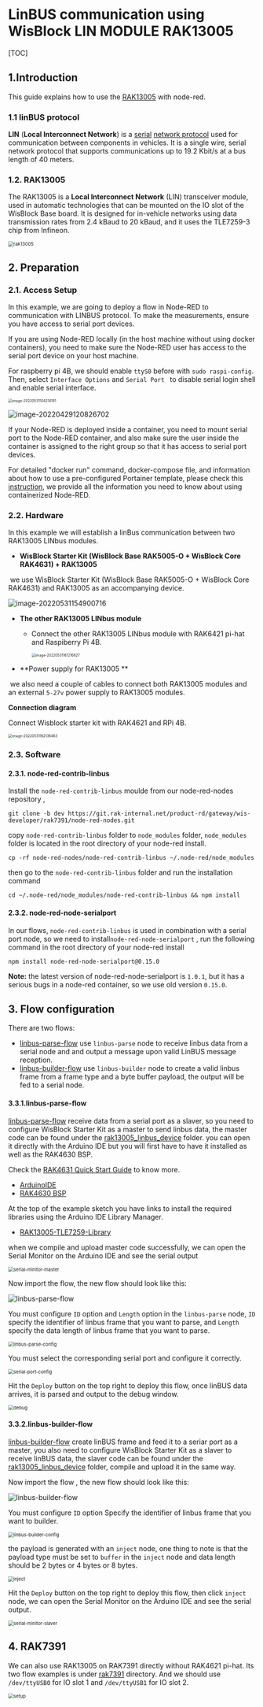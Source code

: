 # LinBUS communication using WisBlock LIN MODULE RAK13005

[TOC]

## 1.Introduction

This guide explains how to use the [RAK13005](https://docs.rakwireless.com/Product-Categories/WisBlock/RAK13005/Overview/)  with node-red.

### 1.1 linBUS protocol

**LIN** (**Local Interconnect Network**) is a [serial](https://en.wikipedia.org/wiki/Serial_communication) [network protocol](https://en.wikipedia.org/wiki/Network_protocol) used for communication between components in vehicles. It is a single wire, serial network protocol that supports communications up to 19.2 Kbit/s at a bus length of 40 meters. 

### 1.2. RAK13005

The RAK13005 is a **Local Interconnect Network** (LIN) transceiver module, used in automatic technologies that can be mounted on the IO slot of the WisBlock Base board. It is designed for in-vehicle networks using data transmission rates from 2.4 kBaud to 20 kBaud, and it uses the TLE7259-3 chip from Infineon.

<img src="assets/rak13005.png" alt="rak13005" style="zoom:67%;" />

## 2. Preparation

### 2.1. Access Setup

In this example, we are going to deploy a flow in Node-RED to communication with LINBUS protocol. To make the measurements, ensure you have access to serial port devices. 

If you are using Node-RED locally (in the host machine without using docker containers), you need to make sure the Node-RED user has access to the serial port device on your host machine.

For raspberry pi 4B,  we should enable `ttyS0` before with `sudo raspi-config`.  Then, select `Interface Options`  and  `Serial Port ` to disable serial login shell and enable serial interface.

<img src="assets/image-20220531104214191.png" alt="image-20220531104214191" style="zoom:50%;" />

![image-20220429120826702](assets/image-20220429120826702.png)

If your Node-RED is deployed inside a container, you need to mount serial port to the Node-RED container, and also make sure the user inside the container is assigned to the right group so that it has access to serial port  devices.

For detailed "docker run" command, docker-compose file, and information about how to use a pre-configured Portainer template, please check this [instruction](https://git.rak-internal.net/product-rd/gateway/wis-developer/rak7391/wisblock-node-red/-/blob/dev/README-Docker/README.md), we provide all the information you need to know about using containerized Node-RED.

### 2.2. Hardware

In this example we will establish a linBus communication between two RAK13005 LINbus modules.  

- **WisBlock Starter Kit (WisBlock Base RAK5005-O + WisBlock Core RAK4631) + RAK13005**

​	we use WisBlock Starter Kit (WisBlock Base RAK5005-O + WisBlock Core RAK4631) and RAK13005 as an accompanying device.

![image-20220531154900716](assets/image-20220531154900716.png)



- **The other RAK13005 LINbus module**

  - Connect the other RAK13005 LINbus module with RAK6421 pi-hat and Raspiberry Pi 4B.

    <img src="assets/image-20220531161216827.png" alt="image-20220531161216827" style="zoom:50%;" />

- **Power supply for RAK13005 **

​	we also need a couple of cables to connect both RAK13005 modules and an external `5-27v` power supply  to RAK13005 modules.

**Connection diagram**

Connect Wisblock starter kit with RAK4621 and RPi 4B.

<img src="assets/image-20220531162136463.png" alt="image-20220531162136463" style="zoom:50%;" />

### 2.3. Software

#### 2.3.1. node-red-contrib-linbus

Install the `node-red-contrib-linbus` moulde from our node-red-nodes repository , 

```plaintext
git clone -b dev https://git.rak-internal.net/product-rd/gateway/wis-developer/rak7391/node-red-nodes.git
```

copy `node-red-contrib-linbus` folder to  `node_modules` folder, `node_modules`  folder is located in the root directory of your node-red install.

```plaintext
cp -rf node-red-nodes/node-red-contrib-linbus ~/.node-red/node_modules
```

then go to the `node-red-contrib-linbus` folder  and run the installation command

```plaintext
cd ~/.node-red/node_modules/node-red-contrib-linbus && npm install
```

#### 2.3.2. node-red-node-serialport

In our flows, `node-red-contrib-linbus`  is used in combination with a serial port node, so we need to install`node-red-node-serialport` , run the following command in the root directory of your node-red install

```
npm install node-red-node-serialport@0.15.0 
```

**Note:** the latest version of node-red-node-serialport is `1.0.1`, but it has a serious bugs in a node-red container, so we use old version `0.15.0`.

## 3. Flow configuration

 There are two flows:

-  [linbus-parse-flow](linbus-parse-example.json) use `linbus-parse` node to receive linbus data from a serial node and and output a message upon valid LinBUS message reception.
-  [linbus-builder-flow](linbus-builder-example.json) use `linbus-builder` node to create a valid linbus frame from a frame type and a byte buffer payload, the output will be fed to a serial node.

#### 3.3.1.linbus-parse-flow

 [linbus-parse-flow](linbus-parse-example.json) receive data from a serial port as a slaver,  so you need to configure WisBlock Starter Kit as a master to send linbus data, the master code can be found under the [rak13005_linbus_device](rak13005_linbus_device/rak13005_linbus_master.ino) folder. you can open it directly with the Arduino IDE but you will first have to have it installed as well as the RAK4630 BSP. 

Check the [RAK4631 Quick Start Guide](https://docs.rakwireless.com/Product-Categories/WisBlock/RAK4631/Quickstart) to know more.

- [ArduinoIDE](https://www.arduino.cc/en/Main/Software)
- [RAK4630 BSP](https://github.com/RAKWireless/RAK-nRF52-Arduino)

At the top of the example sketch you have links to install the required libraries using the Arduino IDE Library Manager.

- [RAK13005-TLE7259-Library](https://github.com/RAKWireless/RAK13005-TLE7259-Library)

when we compile and upload master code successfully, we can open the Serial Monitor on the Arduino IDE and see the serial output 

<img src="assets/serial-minitor-master.png" alt="serial-minitor-master" style="zoom:67%;" />

Now import the flow, the new flow should look like this:

![linbus-parse-flow](assets/linbus-parse-flow.png)

You must configure `ID` option and `Length` option in the `linbus-parse` node,  `ID` specify the identifier of linbus frame that you want to parse, and `Length` specify the data length of linbus frame that you want to parse.

<img src="assets/linbus-parse-config.png" alt="linbus-parse-config" style="zoom:67%;" />

You must select the corresponding serial port and configure it correctly. 

<img src="assets/serial-port-config.png" alt="serial-port-config" style="zoom:67%;" />

Hit the `Deploy` button on the top right to deploy this flow, once linBUS data arrives,  it is parsed and output to the debug window.

<img src="assets/debug.png" alt="debug" style="zoom:67%;" />

#### 3.3.2.linbus-builder-flow

[linbus-builder-flow](linbus-builder-example.json)  create linBUS frame and feed it to a seriar port as a master,  you also need to configure WisBlock Starter Kit as a slaver to receive linBUS data, the slaver code can be found under the  [rak13005_linbus_device](rak13005_linbus_device/rak13005_linbus_slaver.ino) folder, compile and upload it in the same way. 

Now import the flow , the new flow should look like this:

![linbus-builder-flow](assets/linbus-builder-flow.png)

You must configure `ID` option Specify the identifier of linbus frame that you want to builder.

<img src="assets/linbus-builder-config.png" alt="linbus-builder-config" style="zoom:67%;" />

the payload is generated with an `inject` node, one thing to note is that the payload type must be set to `buffer` in the `inject` node and data length should be 2 bytes or 4 bytes or 8 bytes.

<img src="assets/inject.png" alt="inject" style="zoom:67%;" />

Hit the `Deploy` button on the top right to deploy this flow, then click `inject` node,  we can open the Serial Monitor on the Arduino IDE and see the serial output. 

<img src="assets/serial-minitor-slaver.png" alt="serial-minitor-slaver" style="zoom:67%;" />

## 4. RAK7391

We can also use RAK13005 on RAK7391 directly without RAK4621 pi-hat. Its two flow examples is under [rak7391](./rak7391) directory. And we should use `/dev/ttyUSB0` for IO slot 1 and `/dev/ttyUSB1` for IO slot 2.

<img src="assets/setup.png" alt="setup" style="zoom:67%;" />

